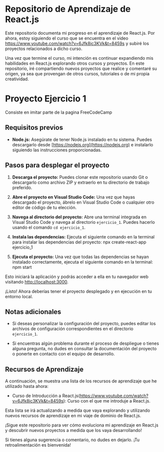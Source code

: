 # Repositorio de Aprendizaje de React.js

Este repositorio documenta mi progreso en el aprendizaje de React.js. Por ahora, estoy siguiendo el curso que se encuentra en el video https://www.youtube.com/watch?v=6Jfk8ic3KVk&t=8459s y subiré los proyectos relacionados a dicho curso.

Una vez que termine el curso, mi intención es continuar expandiendo mis habilidades en React.js explorando otros cursos y proyectos. En este repositorio, iré compartiendo nuevos proyectos que realice y comentaré su origen, ya sea que provengan de otros cursos, tutoriales o de mi propia creatividad.

# Proyecto Ejercicio 1

Consiste en imitar parte de la pagina FreeCodeCamp


## Requisitos previos

- **Node.js:** Asegúrate de tener Node.js instalado en tu sistema. Puedes descargarlo desde [https://nodejs.org](https://nodejs.org) e instalarlo siguiendo las instrucciones proporcionadas.

## Pasos para desplegar el proyecto

1. **Descarga el proyecto:** Puedes clonar este repositorio usando Git o descargarlo como archivo ZIP y extraerlo en tu directorio de trabajo preferido.

2. **Abre el proyecto en Visual Studio Code:** Una vez que hayas descargado el proyecto, ábrelo en Visual Studio Code o cualquier otro editor de código de tu elección.

3. **Navega al directorio del proyecto:** Abre una terminal integrada en Visual Studio Code y navega al directorio `ejercicio_1`. Puedes hacerlo usando el comando `cd ejercicio_1`.

4. **Instala las dependencias:** Ejecuta el siguiente comando en la terminal para instalar las dependencias del proyecto: npx create-react-app ejercicio_1

5. **Ejecuta el proyecto:** Una vez que todas las dependencias se hayan instalado correctamente, ejecuta el siguiente comando en la terminal: npm start

Esto iniciará la aplicación y podrás acceder a ella en tu navegador web visitando [http://localhost:3000](http://localhost:3000).

¡Listo! Ahora deberías tener el proyecto desplegado y en ejecución en tu entorno local.

## Notas adicionales

- Si deseas personalizar la configuración del proyecto, puedes editar los archivos de configuración correspondientes en el directorio `ejercicio_1`.

- Si encuentras algún problema durante el proceso de despliegue o tienes alguna pregunta, no dudes en consultar la documentación del proyecto o ponerte en contacto con el equipo de desarrollo.


## Recursos de Aprendizaje

A continuación, se muestra una lista de los recursos de aprendizaje que he utilizado hasta ahora:

- Curso de Introducción a React.js(https://www.youtube.com/watch?v=6Jfk8ic3KVk&t=8459s): Curso con el que me introduje a React.js.
<!--- [Nombre del recurso 1](enlace_al_recurso_1): Descripción o breve explicación del recurso 1.-->

Esta lista se irá actualizando a medida que vaya explorando y utilizando nuevos recursos de aprendizaje en mi viaje de dominio de React.js.

¡Sigue este repositorio para ver cómo evoluciona mi aprendizaje en React.js y descubrir nuevos proyectos a medida que los vaya desarrollando!

Si tienes alguna sugerencia o comentario, no dudes en dejarlo. ¡Tu retroalimentación es bienvenida!

